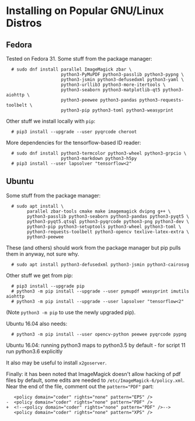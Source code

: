 <!--
__author__ = "Andrew Rechnitzer"
__copyright__ = "Copyright (C) 2018 Andrew Rechnitzer"
__copyright__ = "Copyright (C) 2018-2019 Colin B. Macdonald"
__license__ = "GFDL"
 -->
Installing on Popular GNU/Linux Distros
=======================================

Fedora
------

Tested on Fedora 31.  Some stuff from the package manager:
```
  # sudo dnf install parallel ImageMagick zbar \
                     python3-PyMuPDF python3-passlib python3-pypng \
                     python3-jsmin python3-defusedxml python3-yaml \
                     python3-urllib3 python3-more-itertools \
                     python3-seaborn python3-matplotlib-qt5 python3-aiohttp \
                     python3-peewee python3-pandas python3-requests-toolbelt \
                     python3-pip python3-toml python3-weasyprint
```

Other stuff we install locally with `pip`:
```
  # pip3 install --upgrade --user pyqrcode cheroot
```

More dependencies for the tensorflow-based ID reader:
```
  # sudo dnf install python3-termcolor python3-wheel python3-grpcio \
                     python3-markdown python3-h5py
  # pip3 install --user lapsolver "tensorflow<2"
```


Ubuntu
------

Some stuff from the package manager:
```
  # sudo apt install \
        parallel zbar-tools cmake make imagemagick dvipng g++ \
        python3-passlib python3-seaborn python3-pandas python3-pyqt5 \
        python3-pyqt5.qtsql python3-pyqrcode python3-png python3-dev \
        python3-pip python3-setuptools python3-wheel python3-toml \
        python3-requests-toolbelt python3-opencv texlive-latex-extra \
        python3-peewee
```
These (and others) should work from the package manager but pip pulls them
in anyway, not sure why.
```
  # sudo apt install python3-defusedxml python3-jsmin python3-cairosvg
```

Other stuff we get from pip:
```
  # pip3 install --upgrade pip
  # python3 -m pip install --upgrade --user pymupdf weasyprint imutils aiohttp
  # python3 -m pip install --upgrade --user lapsolver "tensorflow<2"
```
(Note `python3 -m pip` to use the newly upgraded pip).

Ubuntu 16.04 also needs:
```
  # python3 -m pip install --user opencv-python peewee pyqrcode pypng

```

Ubuntu 16.04: running python3 maps to python3.5 by default - for script 11 run python3.6 explicitly

It also may be useful to install `x2goserver`.

Finally: it has been noted that ImageMagick doesn't allow hacking
of pdf files by default, some edits are needed to
`/etc/ImageMagick-6/policy.xml`.  Near the end of the file,
comment out the `pattern="PDF"` part:
```dif
   <policy domain="coder" rights="none" pattern="EPS" />
-  <policy domain="coder" rights="none" pattern="PDF" />
+  <!--<policy domain="coder" rights="none" pattern="PDF" />-->
   <policy domain="coder" rights="none" pattern="XPS" />
```
